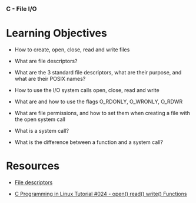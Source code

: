 ### C - File I/O

# Learning Objectives

* How to create, open, close, read and write files

* What are file descriptors?

* What are the 3 standard file descriptors, what are their purpose, and what are their POSIX names?

* How to use the I/O system calls open, close, read and write

* What are and how to use the flags O_RDONLY, O_WRONLY, O_RDWR

* What are file permissions, and how to set them when creating a file with the open system call

* What is a system call?

* What is the difference between a function and a system call?

# Resources

* [File descriptors](https://intranet.alxswe.com/rltoken/Duva-9Fjyskt39R__Nnazg)

* [C Programming in Linux Tutorial #024 - open() read() write() Functions](https://intranet.alxswe.com/rltoken/x05veqiLPSxXmJf9zTtCkQ)

